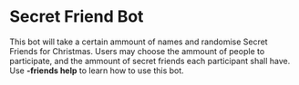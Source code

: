 # Secret Friend Bot

This bot will take a certain ammount of names and randomise Secret Friends for Christmas.
Users may choose the ammount of people to participate, and the ammount of secret friends each participant shall have.
Use **-friends help** to learn how to use this bot.
